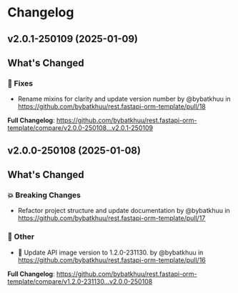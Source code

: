# Changelog

## v2.0.1-250109 (2025-01-09)

<!-- Release notes generated using configuration in .github/release.yml at main -->

## What's Changed
### 🐛 Fixes
* Rename mixins for clarity and update version number by @bybatkhuu in https://github.com/bybatkhuu/rest.fastapi-orm-template/pull/18


**Full Changelog**: https://github.com/bybatkhuu/rest.fastapi-orm-template/compare/v2.0.0-250108...v2.0.1-250109

## v2.0.0-250108 (2025-01-08)

<!-- Release notes generated using configuration in .github/release.yml at main -->

## What's Changed
### 💥 Breaking Changes
* Refactor project structure and update documentation by @bybatkhuu in https://github.com/bybatkhuu/rest.fastapi-orm-template/pull/17
### 💬 Other
* :whale: Update API image version to 1.2.0-231130. by @bybatkhuu in https://github.com/bybatkhuu/rest.fastapi-orm-template/pull/16


**Full Changelog**: https://github.com/bybatkhuu/rest.fastapi-orm-template/compare/v1.2.0-231130...v2.0.0-250108
